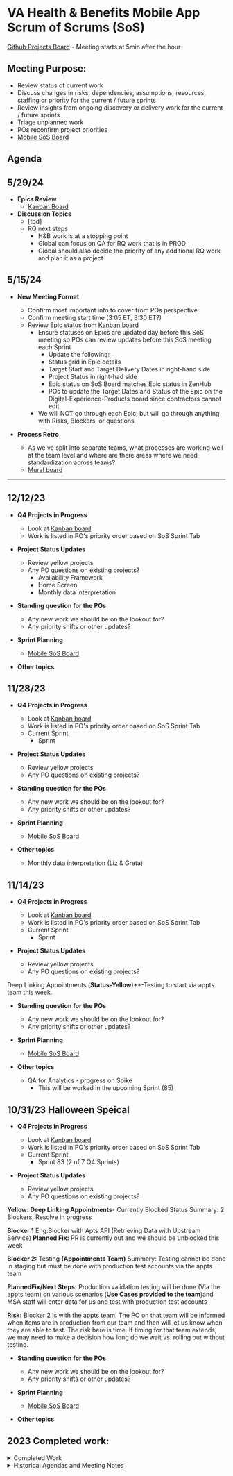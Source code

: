 # VA Health & Benefits Mobile App Scrum of Scrums (SoS) 
[Github Projects Board](https://github.com/orgs/department-of-veterans-affairs/projects/823/views/3) - Meeting starts at 5min after the hour

## Meeting Purpose:

  * Review status of current work
  * Discuss changes in risks, dependencies, assumptions, resources, staffing or priority for the current / future sprints
  * Review insights from ongoing discovery or delivery work for the current / future sprints
  * Triage unplanned work
  * POs reconfirm project priorities
  * [Mobile SoS Board](https://github.com/orgs/department-of-veterans-affairs/projects/823/views/3)
  


## Agenda

## 5/29/24
* **Epics Review**
  * [Kanban Board](https://github.com/orgs/department-of-veterans-affairs/projects/823/views/13)
* **Discussion Topics**
  * [tbd]
  * RQ next steps
    * H&B work is at a stopping point
    * Global can focus on QA for RQ work that is in PROD
    * Global should also decide the priority of any additional RQ work and plan it as a project

## 5/15/24
* **New Meeting Format**
  * Confirm most important info to cover from POs perspective
  * Confirm meeting start time (3:05 ET, 3:30 ET?)
  * Review Epic status from [Kanban board](https://github.com/orgs/department-of-veterans-affairs/projects/823/views/13)
      * Ensure statuses on Epics are updated day before this SoS meeting so POs can review updates before this SoS meeting each Sprint
          * Update the following:
          * Status grid in Epic details
          * Target Start and Target Delivery Dates in right-hand side
          * Project Status in right-had side
          * Epic status on SoS Board matches Epic status in ZenHub
          * POs to update the Target Dates and Status of the Epic on the Digital-Experience-Products board since contractors cannot edit
      * We will NOT go through each Epic, but will go through anything with Risks, Blockers, or questions
      
* **Process Retro**
  * As we've split into separate teams, what processes are working well at the team level and where are there areas where we need standardization across teams?
  * [Mural board](https://app.mural.co/t/adhoccorporateworkspace2583/m/adhoccorporateworkspace2583/1715720774099/f5818b6c94c7e3ccddb54b63c419de2e2753a69c?sender=matthall4429)




__________________________________________________________________________
## 12/12/23

* **Q4 Projects in Progress**
  * Look at [Kanban board](https://github.com/orgs/department-of-veterans-affairs/projects/823/views/13)
  * Work is listed in PO's priority order based on SoS Sprint Tab 
   
* **Project Status Updates**
  * Review yellow projects
  * Any PO questions on existing projects?
    *  Availability Framework
    *  Home Screen
    *  Monthly data interpretation

* **Standing question for the POs**
  * Any new work we should be on the lookout for?
  * Any priority shifts or other updates?

* **Sprint Planning**
   * [Mobile SoS Board](https://github.com/orgs/department-of-veterans-affairs/projects/823/views/3)

    
* **Other topics**

## 11/28/23

* **Q4 Projects in Progress**
  * Look at [Kanban board](https://github.com/orgs/department-of-veterans-affairs/projects/823/views/13)
  * Work is listed in PO's priority order based on SoS Sprint Tab 
  * Current Sprint
    * Sprint 
   
* **Project Status Updates**
  * Review yellow projects
  * Any PO questions on existing projects? 

* **Standing question for the POs**
  * Any new work we should be on the lookout for?
  * Any priority shifts or other updates?


* **Sprint Planning**
   * [Mobile SoS Board](https://github.com/orgs/department-of-veterans-affairs/projects/823/views/3)

    
* **Other topics**
   * Monthly data interpretation (Liz & Greta)

## 11/14/23

* **Q4 Projects in Progress**
  * Look at [Kanban board](https://github.com/orgs/department-of-veterans-affairs/projects/823/views/13)
  * Work is listed in PO's priority order based on SoS Sprint Tab 
  * Current Sprint
    * Sprint 
   
* **Project Status Updates**
  * Review yellow projects
  * Any PO questions on existing projects?
 
Deep Linking Appointments (**Status-Yellow**)**-Testing to start via appts team this week.
 

* **Standing question for the POs**
  * Any new work we should be on the lookout for?
  * Any priority shifts or other updates?


* **Sprint Planning**
   * [Mobile SoS Board](https://github.com/orgs/department-of-veterans-affairs/projects/823/views/3)

    
* **Other topics**
   * QA for Analytics - progress on Spike
     * This will be worked in the upcoming Sprint (85)

## 10/31/23 Halloween Speical


* **Q4 Projects in Progress**
  * Look at [Kanban board](https://github.com/orgs/department-of-veterans-affairs/projects/823/views/13)
  * Work is listed in PO's priority order based on SoS Sprint Tab 
  * Current Sprint
    * Sprint 83  (2 of 7 Q4 Sprints) 
   
* **Project Status Updates**
  * Review yellow projects
  * Any PO questions on existing projects?
 
**Yellow: Deep Linking Appointments**- Currently Blocked Status
  Summary: 2 Blockers, Resolve in progress

**Blocker 1**
  Eng:Blocker with Apts API (Retrieving Data with Upstream Service)
  **Planned Fix:** PR is currently out and we should be unblocked this week
  
**Blocker 2:** Testing **(Appointments Team)**
  Summary: Testing cannot be done in staging but must be done with production test accounts via the appts team
  
 **PlannedFix/Next Steps:** Production validation testing will be done (Via the appts team) on various scenarios (**Use Cases provided to the team**)and MSA staff will enter data for us and test with production test accounts 

**Risk:** Blocker 2 is with the appts team. The PO on that team will be informed when items are in production from our team and then will let us know when they are able to test.
The risk here is time. If timing for that team extends, we may need to make a decision how long do we wait vs. rolling out without testing.

* **Standing question for the POs**
  * Any new work we should be on the lookout for?
  * Any priority shifts or other updates?


* **Sprint Planning**
   * [Mobile SoS Board](https://github.com/orgs/department-of-veterans-affairs/projects/823/views/3)

    
* **Other topics**




## 2023 Completed work:
<details>
<Summary>Completed Work </Summary>

| Quarter |Project | PM | Status |
|-------- | ----------- | ----------- | ----------- |
|Q2 | [CircleCI Migration](https://app.zenhub.com/workspaces/va-mobile-product-view-610035bc5395bb000e62e529/issues/gh/department-of-veterans-affairs/va-mobile-app/4670) | Kelly | COMPLETE |
|Q2 | [Digital Decision Letters ](https://github.com/department-of-veterans-affairs/va-mobile-app/issues/4290)| Kelly | COMPLETE |
|Q2 | [Preferred Name & Gender Identification](https://github.com/department-of-veterans-affairs/va-mobile-app/issues/4028) | Meko | COMPLETE |
|Q2 | [WCAG 2.2 ](https://github.com/department-of-veterans-affairs/va-mobile-app/issues/4228) | Stacy | COMPLETE |
|Q2 | [Rx](https://github.com/department-of-veterans-affairs/va-mobile-app/issues/5091) | Meko | COMPLETE |
|Q2 | [Claims Metrics/Pact Act](https://app.zenhub.com/workspaces/va-mobile-product-view-610035bc5395bb000e62e529/issues/gh/department-of-veterans-affairs/va-mobile-app/4078) | Stacy | COMPLETE |
|Q3 | [Content Management System Sprint 0](https://app.zenhub.com/workspaces/va-mobile-60f1a34998bc75000f2a489f/issues/gh/department-of-veterans-affairs/va-mobile-app/6071)   | Misty | COMPLETE |
|Q3 | [Cancel Message Content Auidt**](https://app.zenhub.com/workspaces/va-mobile-60f1a34998bc75000f2a489f/issues/gh/department-of-veterans-affairs/va-mobile-app/2172) |Stacy | Releasing August |
|Q3| [SM Realignement with MHV](https://app.zenhub.com/workspaces/va-mobile-60f1a34998bc75000f2a489f/issues/gh/department-of-veterans-affairs/va-mobile-app/4718) | Adam | Releasing August| 
|Q3 | Pre-Needs Burial Claims Sprint 0  | Adam  | Presented |
|Q3 | [Appointment Refinement: Compensation & Pension](https://github.com/department-of-veterans-affairs/va-mobile-app/issues/4725)  | Meko | 8/1 App release |
|Q3 | [Deeplinking](https://app.zenhub.com/workspaces/va-mobile-60f1a34998bc75000f2a489f/issues/gh/department-of-veterans-affairs/va-mobile-app/6037) | Stacy | 2.10.11 RElease - Sept |
|Q3 |[Appointment: List & Detail content alignment audit](https://github.com/department-of-veterans-affairs/va-mobile-app/issues/5136) | Meko | Readout completed | Aug '23 |
|Q3| [Finding Medications-Comparitive Analysis](https://github.com/department-of-veterans-affairs/va-mobile-app/issues/6041) | Meko/Lauren | Readout completed | | August '23| 
|Q3 | [Android SSO Login Update / Custom Tabs](https://app.zenhub.com/workspaces/va-mobile-60f1a34998bc75000f2a489f/issues/gh/department-of-veterans-affairs/va-mobile-app/5118) | Stacy | 2.11.0 Release Sept 2023 |
|Q3 | [Proof of Veteran Status](https://app.zenhub.com/workspaces/va-mobile-60f1a34998bc75000f2a489f/issues/gh/department-of-veterans-affairs/va-mobile-app/4270) | Adam | 10/11/2023 |
</details>




<details>
<Summary>Historical Agendas and Meeting Notes </Summary>

## 10/17/23


* **Q4 Projects in Progress**
  * Look at [Kanban board](https://github.com/orgs/department-of-veterans-affairs/projects/823/views/13)
  * Work is listed in PO's priority order based on SoS Sprint Tab
  * PM owner - transitioning to Ameet 
  * Current Sprint
    * Sprint 82  (1 of 7 Q4 Sprints) 
   
* **Project Status Updates**
  * Review yellow projects
     * No yellow projects   
  * Any PO questions on existing projects?
     * Meko leaving / transition - Rachel offered her and Ryan as an assistance for and after the transition
     * Meko provided an update on exisiting work
        * Appointments
           * Identified a bug that MHV is looking into - Mobile showing video when its in person
           * Possibility this is a staging data issue
           * Ticket created - thread in MHV Slack channel
        * RX
           * Continuing to follow-up
           * Working on a recommendation that will be shared on mobile design channel
              * Recommending going the Sort route 
           * Unplanned work
              * Raquel reached out asking if mobile could smoke test a change they are implementing (mobile not involved with the change)
              * Mobile does not have production accounts thus cannot smoke test
              * Uncertain how we can help ; example of unplanned Q4 work that other areas are contacting mobile for       
 
* **Standing question for the POs (Adam)**
  * Any new work we should be on the lookout for?
     *  Terms of Use expected to continue
        * Meko indicated testing has begun on Mobile
        * Mobile found a bug when redirecting - communicated and shared that with TOU team - they are working on it   
  * Any priority shifts or other updates?
     * Travel Reimbursement ending this sprint vs continuing a couple more 
     * No other changes 

* **Sprint Planning (Adam)**
   * [Mobile SoS Board](https://github.com/orgs/department-of-veterans-affairs/projects/823/views/3)
      * No concerns with the top projects or the projects currently slated
      * All areas have extra capacity which will be looked at during planning
    
* **Other topics**
   * Liz - [Sept 23 App Store Review](https://github.com/department-of-veterans-affairs/va.gov-team/blob/master/products/va-mobile-app/reporting/App-Stores-Reviews/Sept23.md)
       * Process has been done for 8 months
       * Looking at 20 key words
       * 150 - 200 reviews a month with comments
       * Discussion on how best to integrate app store data with dashboard data - Greta, Liz, and Ameet working on it - Rachel support
       * Liz encouraged to continue to review during SoS if she wants 


## 10/3/23 Agenda
 * Repurposed for Q3 planning
 * Contact Kelly Lein / Matt Hall for planning materials, decisions

## 9/19/23 Agenda:


* **Q3 Projects in Progress**
  * Look at [Kanban board](https://github.com/orgs/department-of-veterans-affairs/projects/823/views/13)
     * Removed the table of projects and status updates and moved them to epics on the Kanban board
     * Able to search on the kanban board project status to see where its at (On Track, Potential Risk, At Risk)   
  * Yellow projects / Potential Risk
     * EVSS
        *   Mobile waiting for fully EVSS transition; once its moved into production and stable then Mobile will switch over
            * Disability ratings turned on to 100% but had to drop to 50% because of errors
            * Overall Mobile transition to EVSS is less than 10 points - turn on / monitor the various areas    
     * Check-In
        *   No actions for mobile @ this time outside of staying up to date with External teams 
        *     Conituned blockers from external teams
        *   Planned Check-In release for today but put on hold because of bugs
            * Kay working to prioritize the bugs
        *   Staging tool still blocked as Shane is OOO
        *   Rachel said she would like a retro with VAOS and Check-In on how we could have done better on this project
        *   Discussion on prioritizing this project into Q4 given the dependencies
           * Rachel agreed to the risk and talked about prioritizing work Mobile has more control / less dependencies on    

 
* **Standing question for the POs (Adam)**
  * Any new work we should be on the lookout for?
     * MHV sign on is being decommissioned on 12/4
     * Rachel and Ryan are the POs for the Veteran Status for both Mobile and Web  
  * Any priority shifts or other updates?
     * None
  * Other topics
     * Kelly brought up if there was any additional info on Epic 6721 - Rachel indicated she would know more about 6/21 meeting
     * Q4 Planning
        * Monday Kelly is working with POs on defining a list of possible projects; have a meeting planned next week to review with the team
     * Custom Tab Andoid Login Issue - Rachel asked
       * Ticket is pending handing to be sized [6736](https://app.zenhub.com/workspaces/va-mobile-60f1a34998bc75000f2a489f/issues/gh/department-of-veterans-affairs/va-mobile-app/6736)
       * Rachel said to work this bug through standard process when asked if we need to prioritize it in this sprint, Mobile will incorporate into next Sprint (81)
         
* **Sprint Planning (Adam)**
   * No changes from a project standpoint per the POs
   * Mobile teams to work on leveling out the capacity through standard Sprint Planning process 

* **Monthly Mobile App Review Summary (Liz)**
   * Liz posted findings in DSVA
   * Liz asking how to best to use this information moving forward
      * Rick and only source of sentimental satisfaction
   * Group discussed adding some kind of feedback throughout the app's feature to learn more specifics
      * Matt confirmed this is a Sprint 0 Submit Feedback back in April already completed in this ; work has not progressed from here
      * Clarified this is not In-App recruitment as that focuses on helping Perigean improve their accuracy in selecting people who use the app for research
   * Liz reviewed the App Store data in [Github](https://github.com/department-of-veterans-affairs/va.gov-team/tree/master/products/va-mobile-app/reporting/App-Stores-Reviews)
   * Discussion on how to include this - maybe monthly dashboard , regular reviews
   * Dicussion and agreed consensus that a data dictionary / readme would be helpful for people to use to read and understand the data vs making wrong intreprations
    

* **Action Items**


## 8/22/23 Agenda:
* **Q3 Projects in Progress**
  * Yellow projects - Check In and Android Custom Tabs
     * Check-In (Meko) - still need Appointment team to expose a few fields and provide access to staging tool - Apt team is continuing to work on it 
     * Custom Tabs (Stacy) - SiS did a fix on their side and Mobile will be re-releasing on 9/12 
  
  
* **Standing question for the POs**
  * Any new work we should be on the lookout for?
       * Not on Scrum Board but Terms of Use Sprint 0 - external team will demo this on Thursday
       * Terms of Use Sprint 0 should be priority one of Sprint 0s and prefer to start this earlier than originally planned
       * Mobile does not explicitly have to match what other teams are doing
         * However - need to make sure that changes Web makes does not negatively impact mobile and changes mobile makes does not negatively impact web  
  * Any priority shifts?
  * Any updates?
       * Veteran Status - Rachel - hot off the press 
         * Just found out before this meeting that per VA Legal we cannot use the term Veteran or Veteran Status given dishonorably discharged (DD) Veterans can currently access this feature 
           * Rationale - doesn't follow Veteran definition; could lead to legal problems if DD Veteran has something that indicates they are a Veteran ; refered to VA communication toolkit on the web
         * With this - the recommendation was to change the name to Proof of Military Service then rename to Veteran Status onec DD Vets are prevented from accessing 
           * Mobile recommended Proof of Service given the length of Proof of Military Service will cause UX issues in the app - Rachel agreed
           * Mobile also sited concerns with the switching and changes impacting Veterans with cognitive disabilities 
              * Mobile's recommendation was to hold off releasing until the product works as expected vs pushing it out and making changes
              * Mobile also concerned with hiding information and from conversation DD Veterans can access some information but just not have it say Veteran
              * Mobile confirmed BE has access to statuses but FE does not use them to identify DD Vets
                 * Mobile will need help with understanding what statuses to use and when from external team
         * Rachel agreed to hold off on how to move forward with Veteran Status based on Mobile feedback and will get back with the Mobile team on next steps   
 


* **Sprint 79 Planning (Adam)**
  * SoS [Sprint Tab](https://github.com/orgs/department-of-veterans-affairs/projects/823/views/3)
     * Several areas over capacity
     * Rachael is the only QAer next sprint 
     * New projects
         *  Remote Disaster Mitigation   
         *  RX Default list view to show Active 
     * Projects completed from last sprint - 2.11 release 9/12 
         * Veteran Status MVP
     * Conversation on the sprint
         * Identified that Check-In Mobile work will be limited as we do not have access to testing - Apts is still working on it
         * Tom confirmed QA is set-up the best way the can to support Rachael being solo QA this sprint
         * Rachel indicated that we would pull capacity from Claims or the proejct itself
            * Matt eindicated this was more for small changes and planning for Q4 work
        * Adam indicated more conversation to happen during Sprint Planning process but have made good progress with the convo    
 
 * **Other items**
    * Q4 planning timing ? (Adam)
       * 3 sprints left for Q3 ~7 weeks away from Q4 work
       * Matt said that Kelly will be leading and coordinate with Jennifer - more information to be shared with Kelly is back from PTO
       * 10/3 is the full plan review - start at least 2 weeks before hand 
   * [4420](https://github.com/department-of-veterans-affairs/va-mobile-app/issues/4420)-Truncated address when launching Apple Maps
     * Next Steps to close the loop
       - Initial analysis not a mobile app issue, web has not heard of any issues on their end (leverage google maps)
       - Potential test that Kay has called out in slack is we could try testing with a Staff Veteran at the site.  If this is something we should do; may need PO coordination to set this up.  [See thread](https://dsva.slack.com/archives/CMNQT72LX/p1690220266864609)
       - There has only been 1 reported instance of this, should we continue to troubleshoot and work to test with this particular site, or is it ok to close this ticket for now and monitor to see if we receive any new inquiries concerning this use case?
    * Rachel approved to close this out but monitor is this is happening in App store review / Reddit 


## 8/9/23 Agenda
* Q3 Projects in Progress
   * 3 Yellow projects
      * Check-In (status from last SoS - related to dependency on other team) 
      * Customer Tabs - rollback 2.0.9; SiS team is involved - awaiting next steps from them
      * VHIC - mtg tomorrow in order to get contacts / info in order to get started
      * Design System Repo - Ryan has a meeting to review the roadmap and get Github staff contact
* Standing question for the POs
  * Any new work we should be on the lookout for?
      * Matt / Seth message from Ericka Robins (not sure of spelling) to get bullet points - both agreed to follow-up
      * VANotify is doing some work - does not impact mobile / existing notifications
          * But impacts new notifications - business is looking into it OCTO is staying in touch
      * Offsite that OCTO is participating in October - will have more info to share after  
  * Any priority shifts? None
* Sprint 77 Planning (Adam)
   * Ryan provided additional details on improving
      * less of a readout and interested in the conversation on epics being worked on and their tickets
      * Seth to follow-up with Jennifer on this 
   * SoS (Sprint Tab)[https://github.com/orgs/department-of-veterans-affairs/projects/823/views/3]
     * Projects starting: Travel Reimbursement Step 1 , Check-In Unhappy Path Copy, 
     * Projects expected to fall off - VHIC Step 1, Veteran Status (implementation TBD), Medication Readout, Mobile App Retention Analysis
     * Matt talked about additional discussion on handling surplus of capacity
     * Matt mentioned Labs and Test may be in consideration for Q3 (though no planned)
         * BE Jayson is working with Rachel and could do additional assessments of this and also Travel Pay
 * Other
     * Ryan - Just go ahead and put time on my calendar; I appreciate you asking but feel free to just put it on and I will respond or ask for a new time   

 
## 7/25/23 Agenda:
* Q3 Projects in Progress
  * Check-in
     * Yellow as we continue to be dependent on getting APIs finalized, sycning with Vista for testing confirugation  
     * Kay and team working on priorities 
     * Rachel asked how we could be better in handling situations like this
        * Meko mentioned that we need to identify dependencies upfront and make sure external times are aligned and on the same roadmap 
        * Meko also mentioned we are learning at the same time especially on the testing side 
  * Appointments
     * Call out that apopintment space is very complex
     * Facilities have their own business rules and can be different
     * Focus on appointment specific vs organization specific  
  * Deeplinking
     * Narin the only person to send messages for push notifcations
     * Narin had access issues that delayed testing 1-2 days
     * Potential issue with VANotify schema issue - working to debug but may need external coordination
     * Ryan said to pull him in if needed
     * Narin sent Rachel Han a form to sign to get Rachael and Theo access for testing
         * Rachel H noticed it was 2 years old and wanted to verify its the correct form
         * Narin confirmed and is working with a MHV PM who has helped on similar asks in the past
         * Rachel H to submit today 7/25 
  * Biometric bug 5986 update (Jayson)
     * Not the issue Tim Wright is working on
     * Jayson doesnt not believe is biometrics specific
     * When signing in there is an auto upgrade process to premium - sometimes this auto upgrade does not work
         * Web experiences this issue as well
         * Believe the root cause is related to the upgrade process
     * Jayson working with Identity on this
     * Rachel asked we should see what Web is doing to work around this and see if we can apply something similar
         * Jayson confirmed once we get more information from Identity we can review our options to resolve   

* Standing question for the POs
   * Any new work we should be on the lookout for?
      * Transition from RxR App to Flagship
      * Matt / Rachel have been talking - need to discuss with team to discuss scope
           * Only expect PM capacity to be impacted and maybe data to track metrics during transition and possibly coordinate with web to align
      * Analytics
          * Align priority with Phase 0 work which can be found in MHV-on-vagov-portal-home channel in their favorites
             * [Phase Mural](https://app.mural.co/t/departmentofveteransaffairs9999/m/departmentofveteransaffairs9999/1667322271773/26b9a1c19e3d4f1dbcc1dba4e4218a56f0fbb75a?sender=u7ec1ac1ea3bde48882e36908)
             * Product to review and align with this
     * Veteran Stauts Card
          * VA got confirmation that other health systems in the private sector will accept this form of id to get medical care/  treatment
          * Calling this out to re-enforce its value
     * Rachel (PO) to pull in Jayson as needed to help find information
          * Travel Reimbursement - Rachel and Kay meeting Thursday
          * Labs and tests - Jayson shared discovery done a year ago
               * That discovery may be outdated as all API MHV Medical Records are moving to Fire (Lighthouse) however Jayson indicated it includes details on Lighthouse APIs in that doc
               * Rachel Question for Jen / Ryan to consider - how much do we know as to what Veterans want to see in labs and tests froma mobile debice
                   * May need to consider mobile research and piggyback off Thanksgiving 2022 web research
                   * Ryan has seen comps from that and feels its just waiting to be built - not a lot of complexity
                   * Discussion on sharing and downdloading - need to consider impact with large documents (hundreds of pages)
                   * Lauren to follow up with Jen on this topic  (Lauren completed see [Slack](https://adhoc.slack.com/archives/C02CTV4JN0J/p1690314234091539)
                   * Greta mentioned completing access needs to get access to cover the metrics side of this work
                   * Reinforcement that just because web did it does not mean Mobile has to
                   * Liz call out some initial findings from research - Vet agency and cointuation of care especially for mobile (homeless vets) more info to be shared in research findings at next demo
   * Any priority shifts?
      * None
* Sprint 77 Planning (Adam)
   * Review [Sprint 77 SoS board](https://github.com/orgs/department-of-veterans-affairs/projects/823/views/3) to see what is currently slated
   * No priority changes
   * Discussions on Check-In and impact being delayed
   * Discussions on how to use extra capacity
      * Indicated disciplines leads are discussiong - Matt confirmed 

## 7/18/23 Agenda: 
 * SoS is being used this day for Sprint Planning for Sprin 76
 * Sprint Planning Slides [Mobile Team Sprint Planning - Sprint 76.pdf](https://github.com/department-of-veterans-affairs/va.gov-team/files/12088648/Mobile.Team.Sprint.Planning.-.Sprint.76.pdf)
 * Additional discussions needed on the process to handle pulling in tickets that were not planned - Jennifer to followup with Matt on coordination


## 7/11/23 Agenda and Meeting Notes 
 * Q3 Projects in Progress
    * RX carryover 
         * Meko verified its tied to the extra events Greta has spoken about, Binny confirmed status an be moved to green 
    * Cancel Message content audit 
         * Stacy -continuing to work on this so that we can move from yellow to green before the end of Sprint 75. Asked if Eng had anything further to add, Binny validated that this will be done.
    * EVSS
         * Kelly - updated that our team is doing well but are blocked by VA and LH. We are ready with Claims status and are waiting until VA is in Production; Letters is at 95% and will likely be ready for PROD before Claims.
    * SM Realignement Update 
         * Project missing from list above - project added back in 
         * working through staging bug issues ; experienced issue with adding threads to folders / inbox as originally planned ; SM MHV did not support
         * PO asked Product to coordinate a meeting with Leila Rassi (Octo owner of MHV SM) to review what Mobile is doing for SM 
    * Appointments 
         * Meko to update project list with Appointment as they are separate not together 
         * There are two tickets tied to appointments - CMP, removing the cancel button has been completed and are targeting the August 1 release and we are aligned with the Appts team; Appointments team has been updated. 
         * The other item is for Audits and that ticket is still in review.
    * Check-in
         *  Meko: question for Rachel: on Check-in, it sounds like some of the other teams are splitting the eng team between a couple of projects through August. Kay is managing two of these initiatives
         *  Rachel had not had a chance to talk to Kay about these and will touch base with her.
         *  Rachel met with Shane Elliot OCTO for SMS content - sounds like low effort to modify and just needes content from us 
    * POs would like the Estimated Timelines added to the card on the SoS board - Rachel looks at Kanban first then quarters than Sprint 
         * Completed 7/13 - comments made on tickets for details 
             * We have no timelines for alternate projects thus can't provide one so added Alternative Project in project name to differentiate
             * Used 100% Release field so it appears on the card - not this only depicts work planned for Q3 for that step; if we know work will also be continued into Q4 (Detox UI, Remote Disaster, Travel) the date depicts end of Q3 date of 10/10
             * Based on history timing will change and PMs will need to update the Epic in the Kanban as they change and also when the ture 100% release happens

 *  PO's project priorirt list (Adam)
    * Matt indicated the priority is set in the [SoS Board in the Sprints Tab](https://github.com/orgs/department-of-veterans-affairs/projects/823/views/3) as its sorted by Epic
    * [SoS Board in the Sprints Tab](https://github.com/orgs/department-of-veterans-affairs/projects/823/views/3) will be the source of truth for Mobile to follow
    * If the POs want to modify the priority then once that change is communicated then the SoS board can be update 
     
 * Question for the POs - any unplanned work that needs reviewed / prioritized? (Adam)
   * Web Banner - Meeting with Dave Conlan on 7/18
       * not sure what will come of it but our our scope and work has been completed and shared
       * Rachel directed to default to no work or very minimal 
         * believes there are questions tied to the events for their tracking purposes 
         * PM to provide update to Rachel post meeting  
   * Design Jam Session on app's home page around notifications
       * Is this related to a planned Q3 project or is there possible future work we need to be aware of 
   * Holly reviewed possible design work to fill unplanned capacity asked for PO approval to proceed with at least ST 
        * Identified while working on In-App recruitment
        * Identified that we are out of alignment of Va.gov design library 
        * recommended some short term work but also added the long term aspect of this is to update the home page (discussed during Nav 2.0 with past PO)
        * Ryan indicated he wanted to focus on known issues and those that align with future work especially ones that can be measured impact
            * Ryan indicated he did not think it was urgent to align with Va.gov design library on mobile alerts
            * Ryan indicated that Jen, Rachel, Ryan have talked about low hanging fruit that is Veteran facing like Labs and Test for Q3
            * Rachel / Ryan confirmed if the issue is accessibility related then would support pursuing 
        * Next steps
            * Jen to lead additional conversations 
            * Jen to provide Rachel / Ryan with a list of design work and other possible work to consider per PO's request 
                * Rachel asked if Jen to prioritize based on the following
                     1.) Focus on areas with the least amount of unknowns
                     2.) Work that is easy to shuffle in and out 
    * General awareness - no mobile action - Health Portfolio is working on a Go / No Go for SM update
         * Phase 0 go / no go targeting next week
         * This could lead to more questions around SM experience that Rachel will need help with 
         * Discussion on if we should bump up SM dashboard work - Rachel indicated to keep with current priority for now
    * Dashboard prioritization - could we align updates with MHV.gov release plan 
          
     
 * Sprint Planning update (Matt)
   * Team had a sprint planning workshop on 7/10
   * Changes will be made gradually to improve this process
   * Mobile meeting with POs 7/12 to discuss further details 

* Sprint 76 Planning (Adam)
   * Past convos talked about using SoS pre-sprint planning meeting to help with sprint planning?
   * This will likely change over time but taking a first stab at is 
       * Reminder that the SoS Board used for Q3 is used for our Sprint Planning prep as work is broken out by various sprints
       * Review [Sprint 76 SoS board](https://github.com/orgs/department-of-veterans-affairs/projects/823/views/3) to see what is currently slated
   * Reviewed board 
       * Discussions on if we can pull up work given 76 / 77 PM and BE have extra capacity
       * This is what is tentatively planned - not that some work may carryover also that some of the sizing is estimates and could change - difficult to say we have extra capacity but could
       * Jayson indicated user endpoint work can be pulled in early
       * No action taken



## 6/13/23
* User Retention Research - Liz
    * We'd like to start this right away
    * Please surface any questions you may have 
    * Liz to post the Research plan for Rachel & Ryan to review
* Sprint Capacity Planning - Content capacity  
    * Misty has 10 planned points for Sprint 74 but capacity is only at 5
    * Affects Check In and Confirmation Message Audit epics
    * Have worked ahead a bit on audit epic and hoping to reduce points for work in this sprint, encompassing really only QA'ing content and helping answer questions that come up from implementation.
* In-App Recruitment Step 2 (Adam)
    * Thanks Ryan for confirming we can use the Perigean link; Danielle will be included in content approval- [Slack thread](https://dsva.slack.com/archives/C018V2JCWRJ/p1686256275924369)
    * Dependency - We will need Kevin Hoffman / Danielle Thierry approval before implementing as they are not currently looking to increase their recruitment database size (see Slack thread for more details)
    * Proceeding with Step 2 focusing on UX design and business logic per Po's approval last demo
 * Secure Messaging - Realignment with Web (Adam)
    * Identified threading work needs to carry over 5654 ; Worked with Binny and will be picking this up 
 * Secure Messaging - Migrate to Re-Engineered Patient APIs (Adam) 
    * Meeting scheduled for Friday with MHV SM team including Mobile's Binny, Jayson and myself
    * Will have more of an update post meeting 
    * Open items: still awaiting ICD and updated schedule from MHV SM
 * EVSS Migration updates


## 5/31/23
* Preferred & Gender Identity Post release Bug identified
  * Authentication rule missed during implementation thatpreferred name and gender id updates are only available for idme and logingov user
  * Fix put in place by BE to update policy, but an issue was identifed on Friday by QA that when attempting to update Gender identity a service call was repeatadly being made and user hangs on a loading screen.  BE fix was needed as it was released in prod.  Next steps in handling this scenario for FE.  Do we show message to user upfront that they are not able to update, do we show messaging when user attempts the update, and what type of servicing error will come back from backend.   I have reached out to the accountexp-authexp team to see how they are handling message display in prod for web [DSVA thread](https://dsva.slack.com/archives/C909ZG2BB/p1685471206085409).  
* Ticket Management - PO approval on closing tickets not yet worked that are 1 year or older (anything older than 6/1/2022) - Adam
    * A lot has changed in the last 1 year which means they are likely outdated and will need a new ticket created with updated details and information before they can get prioritized
    * Tickets that are closed are still reecords in the system that can be reviewed if needed 
    * Goal - establishing such a practice will help keep the board clean by having relevant tickets on the board 
    * Expect we will learn as we do this but feel this is a solid first step
* Sprint Capacity Planning - QA capacity  
    * QA Team is facing over capacity 
    * QA does not have enough capacity to validate all new work and catchup work 
    * Therese reviewed upcoming sprints and increased QA capacity to better align and identified projects with no QA capacity associated with them but anticipate they will 
    * Need to set up a QA sizing process 
    * Leads need to discuss further and decide how we want to handle
       * EVSS and SM have external deadlines 

* C&P Appointments - C&P appointments are displayed in the VAOS application.   As of late April, the appointments team made some updates to the upcoming/past appt list to display Compensation & Pension as the appt type vs. the service type (i.e. Audiology & speech).  Additionally, a recent change request was implemented to not allow for these appt types to be canceled via VAOS and the user has to call the facility to make a change
  * Request for mobile to implement the above changes; originally to ensure functionality to not allow cancel, however in review it looks as though mobile needs to make additional appt list view changes to reflect the display of the appts.  Next step: priorize work/timing
  * Appt team, ticket references: [56997](https://app.zenhub.com/workspaces/appointments-team-603fdef281af6500110a1691/issues/gh/department-of-veterans-affairs/va.gov-team/56997)- Display C&P Appointments on the appt list(upcoming & past) and [57824](https://app.zenhub.com/workspaces/appointments-team-603fdef281af6500110a1691/issues/gh/department-of-veterans-affairs/va.gov-team/57824)-Set cancellable false for Comp & pension appts
  * We need to determine priority of this work

* Check-in
  * Veterans will need to text a VA number and VA will text them back
  * Working on the content of the message
  * Meko to work with Laurie on Check-in team to ensure they are creating tickets for this work
  * Shawn also proposed sending Push Notifications
    * Meko & Rachel to discuss further
 
 * VBA had a data request last week
  * miscommunication on this request - in the future if anyone outside of our team asks for data, include Rachel & Ryan so they can help prioritize requests

## 5/23/23
* Sprint 72 Planning [Mobile Team Sprint Planning - Sprint 72.pdf](https://github.com/department-of-veterans-affairs/va.gov-team/files/11554612/Mobile.Team.Sprint.Planning.-.Sprint.72.pdf)



## 5/16/23

Check-In
* Team is working on providing LOE estimate for 2 check-in user experience flows 'check-in w/pre-registration & check-in w/out pre-registration.  Target to have estimates by Wed 5/16. Being tracked [here](https://github.com/department-of-veterans-affairs/va-mobile-app/issues/5670)
* Push Notifications - Most of this effort is coordination that will need to be done w/check in team, Vetext/VaNotify (no implementation work on mobile).  If this is required for MVP, engagement will be needed with VeText/VANotify, are they in line with MVP timelines etc.
* Deep Linking - Will require a team spike (research time) to explore what would be involved and needed to implempement deep linking on the app
* There was an ask by Kay to add 'my-health-APPOINTMENTS' label to our check in Epic so that it would appear on the Unified Appointments Experience board.  It doesn't look like we are on the same repository and do not have access to adding the label and linking.  Need PO support on how to go about linking.  [Unified Appointments Experience Board](https://app.zenhub.com/workspaces/unified-appointments-experience-includes-mhv-to-vagov-check-in-mobile-etc-63d9ef2effd69b002641127b/board)
  * Ryan to find out
* Call Center Hand-off - may be another team to do MVP
  * Ryan to follow up with Rachel about meeting on 24th
* Better monitoring of any API outages - SM went down and we weren't sure of the process
  * There is confusion around who is responsible for alerting of outages, especially on off-hours.  Platform has on-call rotations but our program doesn't have the same.  Previously we have been advised to not alert upstream teams to errors we see as they should already be aware, so we didn't alert of the SM outage. 
* Providing alerts on important events in a Veteran's life - [Event Bus](https://github.com/department-of-veterans-affairs/VES/blob/master/initiatives/Invest%20in%20an%20event%20driven%20architecture.md) ETA Jan 2024
* Moving Sprint Demo to current Sprint 0 time slot and vice versa.
  * Confirm over Slack, want to ensure we get Rachel's feedback.  Ryan is ok with that change.



---------------

## 5/9/23

Sprint Demo meeting  - is there a better time slot?

EVSS Migration - data discrpencies
  * New claims Status data source does not include the VA Representative (removed because it was misleading)
  * We have concerns about removing it from the Claims tool in the app because there is no where else that provides this information.  
  * We could use help understanding how VA.gov made the decision to remove it

-----------------


## 5/2/23

Preferred Name & Gender Go/Live  on hold
  * Team currently troubleshooting, lag in update identified in during UAT.  Requires multiple update attempts to populate Preferred Name & Gender Identity issue #[5548](https://github.com/department-of-veterans-affairs/va-mobile-app/issues/5548) 

Secure Messaging - MHV Re-engineering SM PAtient APIs & Mobile having to migrate  
  * This is completely separate work than the Secure Messaging Alignment (copy, attachment, categories, etc) work 
  * Late March MHV notified Mobile that they are re-engineering APIs for Secure Messaging Patient APIs - no functionality changes just moving to a new platform 
  * This requires Mobile to migrate to these APIs on the new platform in order to keep Secure Messaging functioning (May 31st is when MHV targeted their work completed ; Needed Mobile to migrate by 8/22) 
  * Given this mobile is entirely dependent on MHV as it's their APIs that need to be completed 
  * Informed last week that this timing may be at risk - no timeline given - delays some Q2 planned capacity (BE mainly) till later into Q2 and likely early Q3 
  * Next step is to meet with them in June 
  * I made this a separate item above   

Digital Decision Letters
  * All set to go live 5/9
  * Notifying VBA stakeholders

Figma Shipped Files
  * Ryan curious the effort we put into Design Ops tasks
    * VA.gov doesn't do the same process
    * We are putting more effort in right now but it won't always be this effort-heavy, going forward designs will go from working files into Shipped files.  We just need to build them out to start right now.
    * Ryan curious if there is a way to use the Shipped Files in Figma with his Data Dictionary work he is doing

-----------------

## 4/25/23
Discussion Items 
* Experience and worked through resource constraints in Sprint 69 
  * Overcame this challenge through positive team work and communicaiton - great job team!! 
* What's New in-app UI - what threshold do we want to use for utilization of the What's New alert on the app Home screen?
  * We will put both DDL and PNGI into the What's New Alert for this release.
* Pulling in Check-In Discover into Sprint 70 
  * This work was not planned for Sprint 70 so pulling it in means we need to remove work to compensate for the infusion of capacity to perform this work 
  * Need POs to decide what gets pulled out, we would recommened Secure Messaging Alignment and Claims Step 2 work 
  * Also may need to pull out work from Sprint 71 and 72 to compensate 
  * Expected lift for Check-in in this Sprint is lower than originally thought.  Health team to reevaluate if anything needs to be pulled out.
* More info coming later about the effort to put up Smart Banners on VA.gov to help drive people to use the mobile app.


-----------------
## 4/18/23
* Resource constraints on FE team have caused concerns for both DDL and WCAG features being wrapped up this Sprint
  * Should be more cognizant of capacities in Sprint Planning
* RX - MHV team making a change tonight related to tracking prescriptions
  * Rachel & Ryan - we need help understanding if this requires changes for us.  If so, we need to discuss timing as we can't match their release (tonight)
  * Currently we get tracking info from CMOP - not sure if this change is adding to this or something different
  * New content disclosure needs to be displayed?
* RX Research concluded, findings and recommendations to come

</details>
